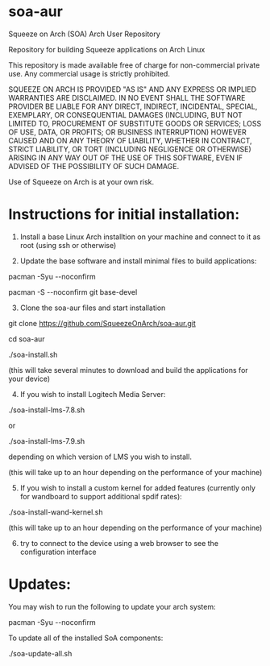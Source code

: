 soa-aur
=======

Squeeze on Arch (SOA) Arch User Repository

Repository for building Squeeze applications on Arch Linux

This repository is made available free of charge for
non-commercial private use. Any commercial usage is strictly
prohibited.

SQUEEZE ON ARCH IS PROVIDED "AS IS" AND ANY EXPRESS OR IMPLIED
WARRANTIES ARE DISCLAIMED. IN NO EVENT SHALL THE SOFTWARE PROVIDER BE
LIABLE FOR ANY DIRECT, INDIRECT, INCIDENTAL, SPECIAL, EXEMPLARY, OR
CONSEQUENTIAL DAMAGES (INCLUDING, BUT NOT LIMITED TO, PROCUREMENT OF
SUBSTITUTE GOODS OR SERVICES; LOSS OF USE, DATA, OR PROFITS; OR
BUSINESS INTERRUPTION) HOWEVER CAUSED AND ON ANY THEORY OF LIABILITY,
WHETHER IN CONTRACT, STRICT LIABILITY, OR TORT (INCLUDING NEGLIGENCE
OR OTHERWISE) ARISING IN ANY WAY OUT OF THE USE OF THIS SOFTWARE, EVEN
IF ADVISED OF THE POSSIBILITY OF SUCH DAMAGE.

Use of Squeeze on Arch is at your own risk.


# Instructions for initial installation:

1) Install a base Linux Arch installtion on your machine and connect to it as root (using ssh or otherwise)

2) Update the base software and install minimal files to build applications:

pacman -Syu --noconfirm

pacman -S --noconfirm git base-devel

3) Clone the soa-aur files and start installation

git clone https://github.com/SqueezeOnArch/soa-aur.git

cd soa-aur

./soa-install.sh

(this will take several minutes to download and build the applications for your device)

4) If you wish to install Logitech Media Server:

./soa-install-lms-7.8.sh

or

./soa-install-lms-7.9.sh

depending on which version of LMS you wish to install.

(this will take up to an hour depending on the performance of your machine)

5) If you wish to install a custom kernel for added features (currently only for wandboard to support additional spdif rates):

./soa-install-wand-kernel.sh

(this will take up to an hour depending on the performance of your machine)

6) try to connect to the device using a web browser to see the configuration interface


# Updates:

You may wish to run the following to update your arch system:

pacman -Syu --noconfirm

To update all of the installed SoA components:

./soa-update-all.sh

